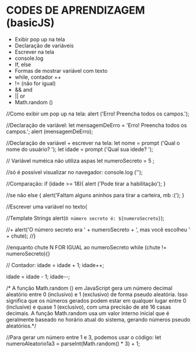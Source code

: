 # CODES DE APRENDIZAGEM (basicJS)

* Exibir pop up na tela
* Declaração de variáveis
* Escrever na tela
* console.log
* If, else
* Formas de mostrar variável com texto
* while, contador ++
* != (não for igual)
* && and
* || or 
* Math.random ()

//Como exibir um pop up na tela:
alert ('Erro! Preencha todos os campos.');

//Declaração de variável:
let mensagemDeErro = 'Erro! Preencha todos os campos.';
alert (mensagemDeErro);

//Declaração de variável + escrever na tela:
let nome = prompt ('Qual o nome do usuário? ');
let idade = prompt ('Qual sua idede? ');

// Variável numéica não utiliza aspas
let numeroSecreto = 5 ;

//só é possível visualizar no navegador:
console.log ('');

//Comparação:
if (idade >= 18){
    alert ('Pode tirar a habilitação');
}

//se não
else {
    alert('Faltam alguns aninhos para tirar a carteira, mb :(');
}

//Escrever uma variável no texto{

//Template Strings
alert(`O número secreto é: ${numeroSecreto}`);

//+
alert('O número secreto era ' + numeroSecreto + ', mas você escolheu ' + chute); //}

//enquanto chute N FOR IGUAL ao numeroSecreto
while (chute != numeroSecreto){}

// Contador:
idade = idade + 1;
idade++;

idade = idade - 1;
idade--;

/* A função Math.random () em JavaScript gera um número decimal aleatório entre 0 (inclusivo) e 1 (exclusivo) de forma pseudo aleatória. Isso significa que os números gerados podem estar em qualquer lugar entre 0 (inclusive) e quase 1 (exclusivo), com uma precisão de até 16 casas decimais. A função Math.random usa um valor interno inicial que é geralmente baseado no horário atual do sistema, gerando números pseudo aleatórios.*/

//Para gerar um número entre 1 e 3, podemos usar o código: 
let numeroAleatorio1a3 = parseInt(Math.random() * 3) + 1;
